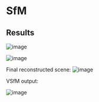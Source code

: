 # SfM

## Results
![image](https://user-images.githubusercontent.com/94932358/228131351-35b958fa-1df2-4f4c-9330-909d832dcc4a.png)

![image](https://user-images.githubusercontent.com/94932358/228131258-0aeb1868-d17d-4aa7-9ac3-30f3205cfa65.png)


Final reconstructed scene:
![image](https://user-images.githubusercontent.com/94932358/228131050-93013a52-14d1-4cb2-8ca8-e7d8a12d8708.png)

VSfM output:

![image](https://user-images.githubusercontent.com/94932358/228131626-f9c4d961-6a03-40d9-a146-16c5e688d334.png)

